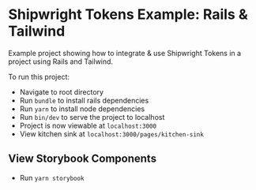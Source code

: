 # Shipwright Tokens Example: Rails & Tailwind

Example project showing how to integrate & use Shipwright Tokens in a project using Rails and Tailwind.

To run this project:

- Navigate to root directory
- Run `bundle` to install rails dependencies
- Run `yarn` to install node dependencies
- Run `bin/dev` to serve the project to localhost
- Project is now viewable at `localhost:3000`
- View kitchen sink at `localhost:3000/pages/kitchen-sink`

## View Storybook Components

- Run `yarn storybook`
